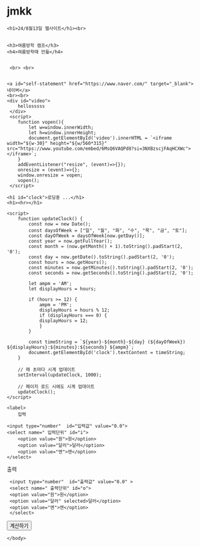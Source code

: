 # jmkk

<!DOCTYPE html>
<html lang="en">
<head>
    <meta charset="UTF-8">
    <meta http-equiv="X-UA-Compatible" content="IE=edge">
    <meta name="viewport" content="width=device-width, initial-scale=1.0">
    <title>웹사이트 개발</title>
</head>
<body>



    <h1>24/8월13일 웹사이트</h1><br>


    <h3>여름방학 캠프</h3>
    <h4>여름방학때 만듦</h4>


     <br> <br>


    <a id="self-statement" href="https://www.naver.com/" target="_blank">네이버</a>
    <br><br>
    <div id="video">
        hellosssss
     </div>
     <script>
        function vopen(){
            let w=window.innerWidth;
            let h=window.innerHeight;
            document.getElementById('video').innerHTML = `<iframe width="${w-30}" height="${w/560*315}" src="https://www.youtube.com/embed/6MsQ6VAQPd8?si=3NXBzscjFAqHCXWc"></iframe>`;
        }
        addEventListener("resize", (event)=>{});
        onresize = (event)=>{};
        window.onresize = vopen;
        vopen();
     </script>

    <h1 id="clock">로딩중 ...</h1>
    <h1><hr></h1>

    <script>
        function updateClock() {
            const now = new Date();
            const daysOfWeek = ["일", "월", "화", "수", "목", "금", "토"];
            const dayOfWeek = daysOfWeek[now.getDay()];
            const year = now.getFullYear();
            const month = (now.getMonth() + 1).toString().padStart(2, '0');
            const day = now.getDate().toString().padStart(2, '0');
            const hours = now.getHours();
            const minutes = now.getMinutes().toString().padStart(2, '0');
            const seconds = now.getSeconds().toString().padStart(2, '0');

            let ampm = 'AM';
            let displayHours = hours;

            if (hours >= 12) {
                ampm = 'PM';
                displayHours = hours % 12;
                if (displayHours === 0) {
                displayHours = 12;
                }
            }

            const timeString = `${year}-${month}-${day} (${dayOfWeek}) ${displayHours}:${minutes}:${seconds} ${ampm}`;
            document.getElementById('clock').textContent = timeString;
        }

        // 매 초마다 시계 업데이트
        setInterval(updateClock, 1000);

        // 페이지 로드 시에도 시계 업데이트
        updateClock();
    </script>

    <label>
        입력

    <input type="number"  id="입력값" value="0.0">
    <select name=" 입력단위" id="i">
        <option value="원">원</option>
        <option value="달러">달러</option>
        <option value="엔">엔</option>
    </select>
 </label>

 <label>
    출력

     <input type="number"  id="출력값" value="0.0" >
     <select name=" 출력단위" id="o">
     <option value="원">원</option>
     <option value="달러" selected>달러</option>
     <option value="엔">엔</option>
     </select>
 </label>


 <button onclick="calc()">계산하기</button>
 <script>
    function calc(){
        let inumb = document.getElementById("입력값").value;
        let onumb = document.getElementById("출력값");

        let ii = document.getElementById("i");
        let oo = document.getElementById("o");
        switch(ii.value){
            case "원":
                if(oo.value == "달러"){
                    onumb.value = inumb/(137.700000);                
                }else if(oo.value == "엔"){
                    onumb.value = inumb/(9.277963);
                }else{
                    onumb.value = inumb;
                }
                break;
            case "달러": 
                break;
        }
    }
 </script>
    </body>
</body>
</html>
